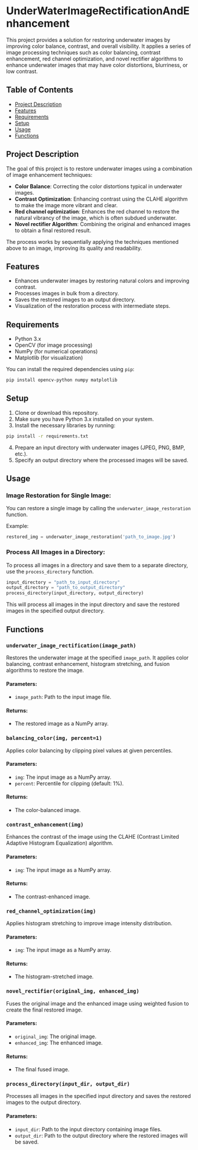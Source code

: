 # UnderWaterImageRectificationAndEnhancement
This project provides a solution for restoring underwater images by improving color balance, contrast, and overall visibility. It applies a series of image processing techniques such as color balancing, contrast enhancement, red channel optimization, and novel rectifier algorithms to enhance underwater images that may have color distortions, blurriness, or low contrast.

## Table of Contents
- [Project Description](#project-description)
- [Features](#features)
- [Requirements](#requirements)
- [Setup](#setup)
- [Usage](#usage)
- [Functions](#functions)


## Project Description

The goal of this project is to restore underwater images using a combination of image enhancement techniques:

- **Color Balance**: Correcting the color distortions typical in underwater images.
- **Contrast Optimization**: Enhancing contrast using the CLAHE algorithm to make the image more vibrant and clear.
- **Red channel optimization**: Enhances the red channel to restore the natural vibrancy of the image, which is often subdued underwater.
- **Novel rectifier Algorithm**: Combining the original and enhanced images to obtain a final restored result.

The process works by sequentially applying the techniques mentioned above to an image, improving its quality and readability.

## Features

- Enhances underwater images by restoring natural colors and improving contrast.
- Processes images in bulk from a directory.
- Saves the restored images to an output directory.
- Visualization of the restoration process with intermediate steps.
  
## Requirements

- Python 3.x
- OpenCV (for image processing)
- NumPy (for numerical operations)
- Matplotlib (for visualization)
  
You can install the required dependencies using `pip`:

```bash
pip install opencv-python numpy matplotlib
```

## Setup

1. Clone or download this repository.
2. Make sure you have Python 3.x installed on your system.
3. Install the necessary libraries by running:

```bash
pip install -r requirements.txt
```

4. Prepare an input directory with underwater images (JPEG, PNG, BMP, etc.).
5. Specify an output directory where the processed images will be saved.

## Usage

### Image Restoration for Single Image:

You can restore a single image by calling the `underwater_image_restoration` function.

Example:

```python
restored_img = underwater_image_restoration('path_to_image.jpg')
```

### Process All Images in a Directory:

To process all images in a directory and save them to a separate directory, use the `process_directory` function.

```python
input_directory = "path_to_input_directory"
output_directory = "path_to_output_directory"
process_directory(input_directory, output_directory)
```

This will process all images in the input directory and save the restored images in the specified output directory.

## Functions

### `underwater_image_rectification(image_path)`
Restores the underwater image at the specified `image_path`. It applies color balancing, contrast enhancement, histogram stretching, and fusion algorithms to restore the image.

#### Parameters:
- `image_path`: Path to the input image file.

#### Returns:
- The restored image as a NumPy array.

### `balancing_color(img, percent=1)`
Applies color balancing by clipping pixel values at given percentiles.

#### Parameters:
- `img`: The input image as a NumPy array.
- `percent`: Percentile for clipping (default: 1%).

#### Returns:
- The color-balanced image.

### `contrast_enhancement(img)`
Enhances the contrast of the image using the CLAHE (Contrast Limited Adaptive Histogram Equalization) algorithm.

#### Parameters:
- `img`: The input image as a NumPy array.

#### Returns:
- The contrast-enhanced image.

### `red_channel_optimization(img)`
Applies histogram stretching to improve image intensity distribution.

#### Parameters:
- `img`: The input image as a NumPy array.

#### Returns:
- The histogram-stretched image.

### `novel_rectifier(original_img, enhanced_img)`
Fuses the original image and the enhanced image using weighted fusion to create the final restored image.

#### Parameters:
- `original_img`: The original image.
- `enhanced_img`: The enhanced image.

#### Returns:
- The final fused image.

### `process_directory(input_dir, output_dir)`
Processes all images in the specified input directory and saves the restored images to the output directory.

#### Parameters:
- `input_dir`: Path to the input directory containing image files.
- `output_dir`: Path to the output directory where the restored images will be saved.



